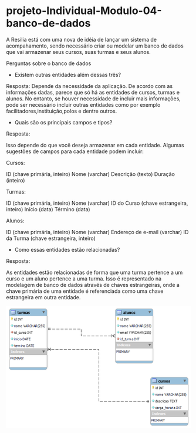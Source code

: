 # projeto-Individual-Modulo-04-banco-de-dados

A Resilia está com uma nova de idéia de lançar um sistema de acompahamento, sendo necessário criar ou modelar um banco de dados que vai armazenar seus cursos, suas turmas e seus alunos.

Perguntas sobre o banco de dados

- Existem outras entidades além dessas três?

Resposta:
Depende da necessidade da aplicação. De acordo com as informações dadas, parece que só há as entidades de cursos, turmas e alunos. No entanto, se houver necessidade de incluir mais informações, pode ser necessário incluir outras entidades como por exemplo facilitadores,instituição,polos e dentre outros.

- Quais são os principais campos e tipos?

Resposta:

Isso depende do que você deseja armazenar em cada entidade. Algumas sugestões de campos para cada entidade podem incluir:

Cursos:

ID (chave primária, inteiro)
Nome (varchar)
Descrição (texto)
Duração (inteiro)

Turmas:

ID (chave primária, inteiro)
Nome (varchar)
ID do Curso (chave estrangeira, inteiro)
Início (data)
Término (data)

Alunos:

ID (chave primária, inteiro)
Nome (varchar)
Endereço de e-mail (varchar)
ID da Turma (chave estrangeira, inteiro)

- Como essas entidades estão relacionadas?

Resposta:

As entidades estão relacionadas de forma que uma turma pertence a um curso e um aluno pertence a uma turma. Isso é representado na modelagem de banco de dados através de chaves estrangeiras, onde a chave primária de uma entidade é referenciada como uma chave estrangeira em outra entidade.

![](https://github.com/daniloxd2022/projeto-Individual-Modulo-04-banco-de-dados/blob/adb9e603d0dd5c2d86b54a9b4379070a2b64773a/SQL/modelo.png)
